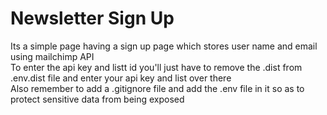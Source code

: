 <h1>Newsletter Sign Up</h1>
<p>Its a simple page having a sign up page which stores user name and email using mailchimp API<br>To enter the api key and listt id you'll just have to remove the .dist from .env.dist file and enter your api key and list over there
<br>Also remember to add a .gitignore file and add the .env file in it so as to protect sensitive data from being exposed</p>
